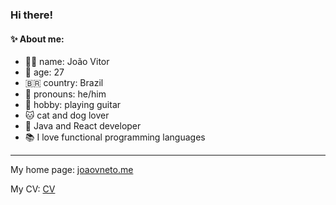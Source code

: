 ### Hi there!
  
#### ✨ About me: 

- 👨‍💻 name: João Vitor
- 🎉 age: 27
- 🇧🇷 country: Brazil 
- 🧔 pronouns: he/him 
- 🎸 hobby: playing guitar 
- 🐱 cat and dog lover 
- 🤖 Java and React developer
- 📚 I love functional programming languages
-----

</div>


  


My home page: <a href="https://joaovneto.me">joaovneto.me</a>

My CV: <a href="https://github.com/jvrn3/cv">CV </a>

